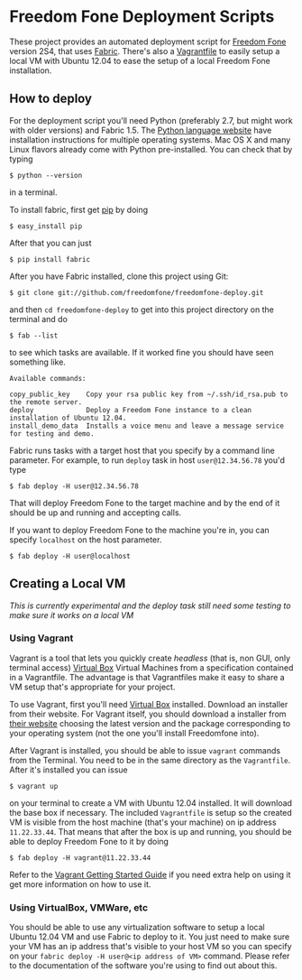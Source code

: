Freedom Fone Deployment Scripts
===============================

These project provides an automated deployment script for
[Freedom Fone](http://freedomfone.org) version 2S4, that uses
[Fabric](http://fabfile.org). There's also a
[Vagrantfile](http://vagrantup.com) to easily setup a local VM with
Ubuntu 12.04 to ease the setup of a local Freedom Fone installation.

How to deploy
-------------

For the deployment script you'll need Python (preferably 2.7, but
might work with older versions) and Fabric 1.5. The
[Python language website](http://python.org) have installation
instructions for multiple operating systems. Mac OS X and many Linux
flavors already come with Python pre-installed. You can check that by
typing

    $ python --version

in a terminal.

To install fabric, first get [pip](http://www.pip-installer.org) by
doing

    $ easy_install pip
    
After that you can just

    $ pip install fabric

After you have Fabric installed, clone this project using Git:

    $ git clone git://github.com/freedomfone/freedomfone-deploy.git
    
and then `cd freedomfone-deploy` to get into this project directory on
the terminal and do

    $ fab --list
    
to see which tasks are available. If it worked fine you should have
seen something like.

    Available commands:

    copy_public_key    Copy your rsa public key from ~/.ssh/id_rsa.pub to the remote server.
    deploy             Deploy a Freedom Fone instance to a clean installation of Ubuntu 12.04.
    install_demo_data  Installs a voice menu and leave a message service for testing and demo.

Fabric runs tasks with a target host that you specify by a command
line parameter. For example, to run `deploy` task in host
`user@12.34.56.78` you'd type

    $ fab deploy -H user@12.34.56.78

That will deploy Freedom Fone to the target machine and by the end of
it should be up and running and accepting calls.

If you want to deploy Freedom Fone to the machine you're in, you can
specify `localhost` on the host parameter.

    $ fab deploy -H user@localhost

Creating a Local VM
-------------------

*This is currently experimental and the deploy task still need some
 testing to make sure it works on a local VM*

### Using Vagrant

Vagrant is a tool that lets you quickly create *headless* (that is,
non GUI, only terminal access) [Virtual Box](http://virtualbox.org)
Virtual Machines from a specification contained in a Vagrantfile. The
advantage is that Vagrantfiles make it easy to share a VM setup that's
appropriate for your project.

To use Vagrant, first you'll need [Virtual Box](http://virtualbox.org)
installed. Download an installer from their website. For Vagrant
itself, you should download a installer from
[their website](http://downloads.vagrantup.com) choosing the latest
version and the package corresponding to your operating system (not
the one you'll install Freedomfone into).

After Vagrant is installed, you should be able to issue `vagrant`
commands from the Terminal. You need to be in the same directory as
the `Vagrantfile`. After it's installed you can issue

    $ vagrant up

on your terminal to create a VM with Ubuntu 12.04 installed. It will
download the base box if necessary. The included `Vagrantfile` is setup
so the created VM is visible from the host machine (that's your
machine) on ip address `11.22.33.44`. That means that after the box is
up and running, you should be able to deploy Freedom Fone to it by
doing

    $ fab deploy -H vagrant@11.22.33.44
    
Refer to the
[Vagrant Getting Started Guide](http://vagrantup.com/v1/docs/getting-started/index.html)
if you need extra help on using it get more information on how to use
it.

### Using VirtualBox, VMWare, etc

You should be able to use any virtualization software to setup a local
Ubuntu 12.04 VM and use Fabric to deploy to it. You just need to make
sure your VM has an ip address that's visible to your host VM so you
can specify on your `fabric deploy -H user@<ip address of VM>`
command. Please refer to the documentation of the software you're
using to find out about this.
